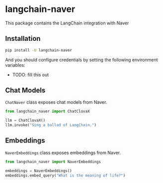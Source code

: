 # langchain-naver

This package contains the LangChain integration with Naver

## Installation

```bash
pip install -U langchain-naver
```

And you should configure credentials by setting the following environment variables:

* TODO: fill this out

## Chat Models

`ChatNaver` class exposes chat models from Naver.

```python
from langchain_naver import ChatClovaX

llm = ChatClovaX()
llm.invoke("Sing a ballad of LangChain.")
```

## Embeddings

`NaverEmbeddings` class exposes embeddings from Naver.

```python
from langchain_naver import NaverEmbeddings

embeddings = NaverEmbeddings()
embeddings.embed_query("What is the meaning of life?")
```
